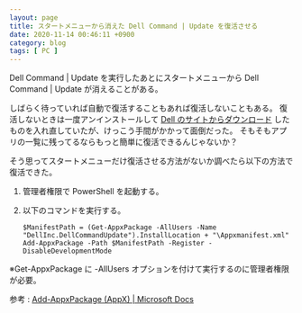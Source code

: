 ```yaml
---
layout: page
title: スタートメニューから消えた Dell Command | Update を復活させる
date: 2020-11-14 00:46:11 +0900
category: blog
tags: [ PC ]
---
```


Dell Command \| Update を実行したあとにスタートメニューから Dell Command \| Update が消えることがある。

しばらく待っていれば自動で復活することもあれば復活しないこともある。
復活しないときは一度アンインストールして
[Dell のサイトからダウンロード](https://www.dell.com/support/article/ja-jp/sln311129/dell-command-update?lang=ja)
したものを入れ直していたが、けっこう手間がかかって面倒だった。
そもそもアプリの一覧に残ってるならもっと簡単に復活できるんじゃないか？

そう思ってスタートメニューだけ復活させる方法がないか調べたら以下の方法で復活できた。

 1. 管理者権限で PowerShell を起動する。
 1. 以下のコマンドを実行する。

        $ManifestPath = (Get-AppxPackage -AllUsers -Name "DellInc.DellCommandUpdate").InstallLocation + "\Appxmanifest.xml"
        Add-AppxPackage -Path $ManifestPath -Register -DisableDevelopmentMode

※Get-AppxPackage に -AllUsers オプションを付けて実行するのに管理者権限が必要。

参考 : [Add-AppxPackage (AppX) \| Microsoft Docs](https://docs.microsoft.com/ja-jp/powershell/module/appx/add-appxpackage?view=winserver2012r2-ps#example-2)
